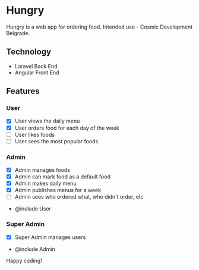 # Hungry

Hungry is a web app for ordering food. Intended use - Cosmic Development Belgrade.

## Technology

- Laravel Back End
- Angular Front End

## Features

### User

- [x] User views the daily menu
- [x] User orders food for each day of the week
- [ ] User likes foods
- [ ] User sees the most popular foods

### Admin

- [x] Admin manages foods
- [x] Admin can mark food as a default food
- [x] Admin makes daily menu
- [x] Admin publishes menus for a week
- [ ] Admin sees who ordered what, who didn't order, etc
- @include User

### Super Admin

- [x] Super Admin manages users
- @include Admin

Happy coding!

